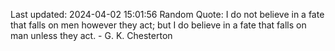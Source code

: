 Last updated: 2024-04-02 15:01:56
Random Quote: I do not believe in a fate that falls on men however they act; but I do believe in a fate that falls on man unless they act. - G. K. Chesterton